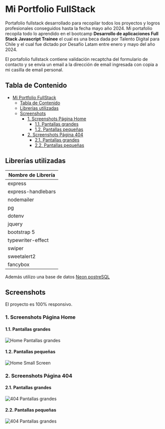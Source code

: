 # Mi Portfolio FullStack

Portafolio fullstack desarrollado para recopilar todos los proyectos y logros profesionales conseguidos hasta la fecha mayo año 2024. Mi portafolio recopila todo lo aprendido en el bootcamp **Desarrollo de aplicaciones Full Stack Javascript Trainee** el cual es una beca dada por Talento Digital para Chile y el cual fue dictado por Desafío Latam entre enero y mayo del año 2024.

El portafolio fullstack contiene validación recaptcha del formulario de contacto y se envía un email a la dirección de email ingresada con copia a mi casilla de email personal.

## Tabla de Contenido

- [Mi Portfolio FullStack](#mi-portfolio-fullstack)
  - [Tabla de Contenido](#tabla-de-contenido)
  - [Librerías utilizadas](#librerías-utilizadas)
  - [Screenshots](#screenshots)
    - [1. Screenshots Página Home](#1-screenshots-página-home)
      - [1.1. Pantallas grandes](#11-pantallas-grandes)
      - [1.2. Pantallas pequeñas](#12-pantallas-pequeñas)
    - [2. Screenshots Página 404](#2-screenshots-página-404)
      - [2.1. Pantallas grandes](#21-pantallas-grandes)
      - [2.2. Pantallas pequeñas](#22-pantallas-pequeñas)

## Librerías utilizadas

| Nombre de Librería |
| ------------------ |
| express            |
| express-handlebars |
| nodemailer         |
| pg                 |
| dotenv             |
| jquery             |
| bootstrap 5        |
| typewriter-effect  |
| swiper             |
| sweetalert2        |
| fancybox           |

Además utilizo una base de datos [Neon postreSQL](https://neon.tech/)

## Screenshots

El proyecto es 100% responsivo.

### 1. Screenshots Página Home

#### 1.1. Pantallas grandes

![Home Pantallas grandes](./screenshots/big_screen.webp)

#### 1.2. Pantallas pequeñas

![Home Small Screen](./screenshots/small_screen.webp)

### 2. Screenshots Página 404

#### 2.1. Pantallas grandes

![404 Pantallas grandes](./screenshots/404_big_screen.webp)

#### 2.2. Pantallas pequeñas

![404 Pantallas grandes](./screenshots/404_small_screen.webp)
